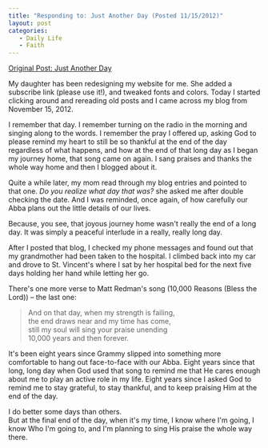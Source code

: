 ```yaml
---
title: "Responding to: Just Another Day (Posted 11/15/2012)"
layout: post
categories:
   - Daily Life
   - Faith
---
```


[Original Post: Just Another Day](https://scribblinghope.com/2012/11/15/just-another-day-2/)

My daughter has been redesigning my website for me. She added a subscribe link (please use it!), and tweaked fonts and colors. Today I started clicking around and rereading old posts and I came across my blog from November 15, 2012.

I remember that day. I remember turning on the radio in the morning and singing along to the words. I remember the pray I offered up, asking God to please remind my heart to still be so thankful at the end of the day regardless of what happens, and how at the end of that long day as I began my journey home, that song came on again. I sang praises and thanks the whole way home and then I blogged about it.

Quite a while later, my mom read through my blog entries and pointed to that one. *Do you realize what day that was?* she asked me after double checking the date. And I was reminded, once again, of how carefully our Abba plans out the little details of our lives.

Because, you see, that joyous journey home wasn&#39;t really the end of a long day. It was simply a peaceful interlude in a really, really long day.

After I posted that blog, I checked my phone messages and found out that my grandmother had been taken to the hospital. I climbed back into my car and drove to St. Vincent&#39;s where I sat by her hospital bed for the next five days holding her hand while letting her go.

There&#39;s one more verse to Matt Redman&#39;s song (10,000 Reasons (Bless the Lord)) – the last one:

>And on that day, when my strength is failing,  
>the end draws near and my time has come,  
>still my soul will sing your praise unending  
>10,000 years and then forever.

It&#39;s been eight years since Grammy slipped into something more comfortable to hang out face-to-face with our Abba. Eight years since that long, long day when God used that song to remind me that He cares enough about me to play an active role in my life. Eight years since I asked God to remind me to stay grateful, to stay thankful, and to keep praising Him at the end of the day.

I do better some days than others.  
But at the final end of the day, when it&#39;s my time, I know where I&#39;m going, I know Who I&#39;m going to, and I&#39;m planning to sing His praise the whole way there.
